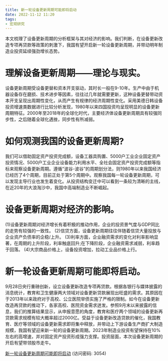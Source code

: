```yaml
---
title: 新一轮设备更新周期可能即将启动
date: 2022-11-12 11:20
tags:
- 宏观研究
---
```

本文梳理了设备更新周期的分析框架与其对经济的影响。我们判断，在设备更新改造专项再贷款等政策的刺激下，我国有望开启新一轮设备更新周期，并带动明年制造业投资延续强劲增长态势。

# 理解设备更新周期——理论与现实。
设备更新周期受设备更替和资本开支驱动，其时长一般在9-10年。生产中由于机器设备存在磨损、技术进步等因素，往往过几年就需要更新，这种设备更替带动资本开支呈现出周期性变化，从而产生有规律的经济周期性变化。采用美德日韩设备投资增速类数据进行比较分析发现，1980年以来四国投资均呈现明显的设备更新周期特征。2000年至2018年的全球化时代，主要经济体设备更新周期具有较强同步性，之后随着全球化遇挫，同步性有所减弱。

# 如何观测我国的设备更新周期?
我们可以借助固定资产投资完成额，设备工器具购置、5000户工业企业固定资产投资情况、5000户工业企业设备能力利用水平、全社会固定资产投资完成额等指标来观察设备更新周期。遵循“波谷-波谷”的周期划分法，则1980年以来我国经济已经历了4个周期，目前正处于第5个周期中。观察我国每一轮设备更新周期，可以发现主导行业也发生着变化。从投资结构变迁中可以看到一条较为清晰的主线，在近20年的大浪淘沙中，我国中高端制造业不断崛起。
<!-- more -->
# 设备更新周期对经济的影响。
(1)设备更新周期对经济增长有着积极的推动作用，企业的投资景气度与GDP同比的走势有较强的一致性。
(2)信贷方面，设备更新周期往往伴随着信贷大量投放与企业资产负债率的企稳/上升。
(3)利率方面，企业融资需求的变化对利率影响显著，在周期的上升阶段，利率触底回升;在下降阶段，企业融资需求减弱，利率趋于回落。
(4)大宗商品价格上，设备投资增加，拉动工业品价格上行。

# 新一轮设备更新周期可能即将启动。
9月28日央行重磅创新，设立设备更新改造专项再贷款。根据各银行与媒体披露的消息统计，教育和卫生健康两大领域对设备更新贷款展现出旺盛的需求。其原因在于2013年以来政府对于高校、公立医院举债实施了严格的限制。如今在设备更新改造再贷款的推动下，各家高校、医院资金需求迸发。参照9月末以来披露的信息，我们的推算结果显示，从申报意愿的角度，教育和医疗两个领域的设备更新再贷款需求规模有较大概率超过2000亿。受益于设备更新改造贷款的催化，我国教育、医疗等领域的设备更新需求即将集中释放，并带动上下游设备生产商扩大制造规模，我国有望迎来新一轮的设备更新周期。2023年制造业投资有望保持在10%左右的高增速，并对固定资产投资形成强力支撑。投资层面，本次设备更新周期的开启有望带领股市走牛。

[新一轮设备更新周期可能即将启动](https://url12.ctfile.com/f/3948612-723009089-13cab3?p=3054)
(访问密码: 3054)
